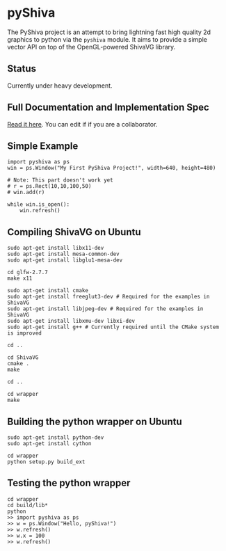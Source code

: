 pyShiva
=======

The PyShiva project is an attempt to bring lightning fast high quality 2d graphics to python via the `pyshiva` module.
It aims to provide a simple vector API on top of the OpenGL-powered ShivaVG library.

Status
-------
Currently under heavy development.


Full Documentation and Implementation Spec
-------------------------------------------
[Read it here](https://docs.google.com/document/d/1qF8y-nfQE38GGET-e_7vlTTwCGvvnqZUdMKl-cHi_js/edit). You can edit if if you are a collaborator.

Simple Example
---------------

	import pyshiva as ps
	win = ps.Window("My First PyShiva Project!", width=640, height=480)
	
	# Note: This part doesn't work yet
	# r = ps.Rect(10,10,100,50)
	# win.add(r)

	while win.is_open():
		win.refresh()

Compiling ShivaVG on Ubuntu
----------------------------
	sudo apt-get install libx11-dev
	sudo apt-get install mesa-common-dev
	sudo apt-get install libglu1-mesa-dev

	cd glfw-2.7.7
	make x11

	sudo apt-get install cmake
	sudo apt-get install freeglut3-dev # Required for the examples in ShivaVG
	sudo apt-get install libjpeg-dev # Required for the examples in ShivaVG
	sudo apt-get install libxmu-dev libxi-dev
	sudo apt-get install g++ # Currently required until the CMake system is improved

	cd ..

	cd ShivaVG
	cmake .
	make

	cd ..

	cd wrapper
	make

Building the python wrapper on Ubuntu
--------------------------------------
	sudo apt-get install python-dev
	sudo apt-get install cython

	cd wrapper
	python setup.py build_ext


Testing the python wrapper
------------------------------------
	cd wrapper
	cd build/lib*
	python
	>> import pyshiva as ps
	>> w = ps.Window("Hello, pyShiva!")
	>> w.refresh()
	>> w.x = 100
	>> w.refresh()